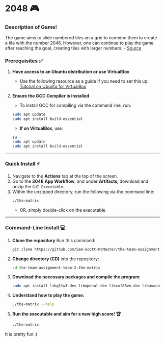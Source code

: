 # 2048 🎮

### Description of Game!
The game aims to slide numbered tiles on a grid to combine them to create a tile with the number 2048. However, one can continue to play the game after reaching the goal, creating tiles with larger numbers. - [Source](https://healthybrains.org/2048-game/)

### Prerequisites ✅
1. **Have access to an Ubuntu distribution or use VirtualBox**
   - Use the following resource as a guide if you need to set this up: [Tutorial on Ubuntu for VirtualBox](https://www.geeksforgeeks.org/how-to-install-ubuntu-on-virtualbox/)

2. **Ensure the GCC Compiler is installed**
   - To install GCC for compiling via the command line, run:
   ```bash
   sudo apt update
   sudo apt install build-essential
   ```
   - **If on VirtualBox**, use:
   ```bash
   su -
   sudo apt update
   sudo apt install build-essential
   ```

---

### Quick Install ⚡
1. Navigate to the **Actions** tab at the top of the screen.
2. Go to the **2048 App Workflow**, and under **Artifacts**, download and unzip the `GUI Executable`.
3. Within the unzipped directory, run the following via the command line:
   ```bash
   ./the-matrix
   ```
   - OR, simply double-click on the executable.

---

### Command-Line Install 💻

1. **Clone the repository**
   Run this command:
   ```bash
   git clone https://github.com/Sam-Scott-McMaster/the-team-assignment-team-2-the-matrix.git
   ```

2. **Change directory (CD)** into the repository:
   ```bash
   cd the-team-assignment-team-2-the-matrix
   ```

3. **Download the necessary packages and compile the program**:
   ```bash
   sudo apt install libglfw3-dev libopenal-dev libxxf86vm-dev libasound2-dev libx11-dev libxrandr-dev libxi-dev libgl1-mesa-dev libglu1-mesa-dev libxcursor-dev libxinerama-dev libwayland-dev libxkbcommon-dev; git clone --depth 1 https://github.com/raysan5/raylib.git raylib; cd raylib/src/; make PLATFORM=PLATFORM_DESKTOP; sudo make install; cd ../../; make;
   ```
4. **Understand how to play the game:**
   ```bash
   ./the-matrix --help
   ```

5. **Run the executable and aim for a new high score! 🏆**
   ```bash
   ./the-matrix
   ```

It is pretty fun :)
